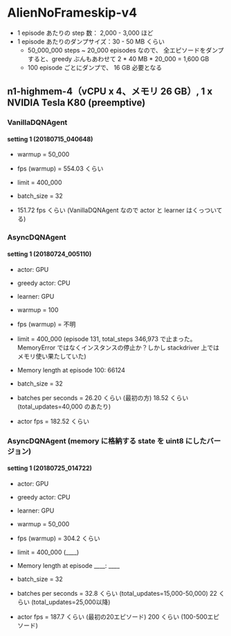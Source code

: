 # AlienNoFrameskip-v4
- 1 episode あたりの step 数： 2,000 - 3,000 ほど
- 1 episode あたりのダンプサイズ：30 - 50 MB くらい
  - 50_000_000 steps ~ 20_000 episodes なので、 全エピソードをダンプすると、greedy ぶんもあわせて 2 * 40 MB * 20_000 = 1,600 GB
  - 100 episode ごとにダンプで、 16 GB 必要となる
## n1-highmem-4（vCPU x 4、メモリ 26 GB）, 1 x NVIDIA Tesla K80 (preemptive)

### VanillaDQNAgent
#### setting 1 (20180715_040648)
- warmup = 50_000
- fps (warmup) = 554.03 くらい
- limit = 400_000
- batch_size = 32

- 151.72 fps くらい (VanillaDQNAgent なので actor と learner はくっついてる)

### AsyncDQNAgent
#### setting 1 (20180724_005110)
- actor: GPU
- greedy actor: CPU
- learner: GPU
- warmup = 100
- fps (warmup) = 不明
- limit = 400_000 (episode 131, total_steps 346,973 で止まった。MemoryError ではなくインスタンスの停止か？しかし stackdriver 上ではメモリ使い果たしていた)
- Memory length at episode 100: 66124
- batch_size = 32

- batches per seconds = 26.20 くらい (最初の方)  18.52 くらい (total_updates=40,000 のあたり)
- actor fps = 182.52 くらい

### AsyncDQNAgent (memory に格納する state を uint8 にしたバージョン)
#### setting 1 (20180725_014722)
- actor: GPU
- greedy actor: CPU
- learner: GPU
- warmup = 50_000
- fps (warmup) = 304.2 くらい
- limit = 400_000 (____)
- Memory length at episode ____: ____
- batch_size = 32

- batches per seconds = 32.8 くらい (total_updates=15,000-50,000)  22 くらい (total_updates=25,000以降)
- actor fps = 187.7 くらい (最初の20エピソード)  200 くらい (100-500エピソード)
